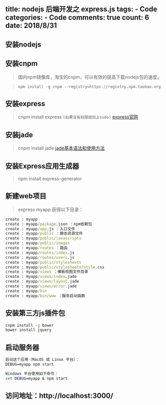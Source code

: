 
  title: nodejs 后端开发之 express.js
  tags: 
    - Code
  categories: 
    - Code
  comments: true
  count: 6
  date: 2018/8/31
  ---
  ## 安装nodejs
## 安装cnpm 
 >国内npm镜像库，淘宝的cnpm，可以有效的提高下载nodejs包的速度。
 
 >`npm install -g cnpm --registry=https://registry.npm.taobao.org`
 
## 安装express
> cnpm install express `(如果没有权限就加上sudo)`
> [express官网](http://www.expressjs.com.cn/)

## 安装jade
> cnpm install jade
> [jade基本语法和使用方法](https://segmentfault.com/a/1190000000357534)

## 安装Express应用生成器
>npm install express-generator 

## 新建web项目
> express myapp
> 获得以下目录：

```cmd
create : myapp
create : myapp/package.json ：npm依赖包
create : myapp/app.js ：入口文件
create : myapp/public ：静态资源文件
create : myapp/public/javascripts
create : myapp/public/images
create : myapp/routes ：路由
create : myapp/routes/index.js
create : myapp/routes/users.js
create : myapp/public/stylesheets
create : myapp/public/stylesheets/style.css
create : myapp/views ：模板视图文件目录
create : myapp/views/index.jade
create : myapp/views/layout.jade
create : myapp/views/error.jade
create : myapp/bin
create : myapp/bin/www ：服务启动函数
```
   
## 安装第三方js插件包
```cmd  
cnpm install -g bower
bower install jquery
```
  

## 启动服务器

```cmd
启动这个应用（MacOS 或 Linux 平台）：
DEBUG=myapp npm start

Windows 平台使用如下命令：
set DEBUG=myapp & npm start
```

## 访问地址：http://localhost:3000/
   



